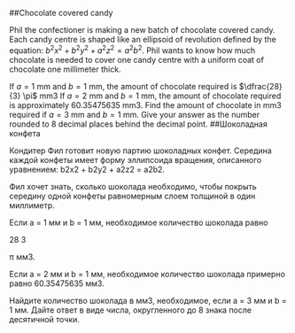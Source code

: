 ##Chocolate covered candy

Phil the confectioner is making a new batch of chocolate covered candy. Each candy centre is shaped like an ellipsoid of revolution defined by the equation:
$b^2 x^2 + b^2 y^2 + a^2 z^2 = a^2 b^2$.
Phil wants to know how much chocolate is needed to cover one candy centre with a uniform coat of chocolate one millimeter thick.

If $a = 1$ mm and $b = 1$ mm, the amount of chocolate required is $\dfrac{28}{3} \pi$ mm3
If $a = 2$ mm and $b = 1$ mm, the amount of chocolate required is approximately 60.35475635 mm3.
Find the amount of chocolate in mm3 required if $a = 3$ mm and $b  =1$ mm. Give your answer as the number rounded to 8 decimal places behind the decimal point.
##Шоколадная конфета

Кондитер Фил готовит новую партию шоколадных конфет. Середина каждой конфеты имеет форму эллипсоида вращения, описанного уравнением: b2x2 + b2y2 + a2z2 = a2b2.


Фил хочет знать, сколько шоколада необходимо, чтобы покрыть середину одной конфеты равномерным слоем толщиной в один миллиметр.

Если a = 1 мм и b = 1 мм, необходимое количество шоколада равно 
    

28
3


π мм3.

Если a = 2 мм и b = 1 мм, необходимое количество шоколада примерно равно 60.35475635 мм3.


Найдите количество шоколада в мм3, необходимое, если a = 3 мм и b = 1 мм. Дайте ответ в виде числа, округленного до 8 знака после десятичной точки.
